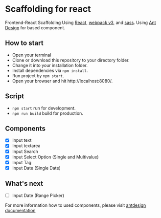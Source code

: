 # Scaffolding for react
Frontend-React Scaffolding Using [React](https://reactjs.org/), [webpack v3](https://webpack.js.org/), and [sass](http://sass-lang.com/). Using [Ant Design](https://ant.design/) for based component.

## How to start
* Open your terminal
* Clone or download this repository to your directory folder.
* Change it into your installation folder.
* Install dependencies via `npm install`.
* Run project by `npm start`.
* Open your browser and hit http://localhost:8080/.

## Script
* `npm start` run for development.
* `npm run build` build for production.

## Components

* [x] Input text
* [x] Input textarea
* [x] Input Search
* [x] Input Select Option (Single and Multivalue)
* [x] Input Tag
* [x] Input Date (Single Date)

## What's next
* [ ] Input Date (Range Picker)


For more information how to used components, please visit [antdesign documentation](https://ant.design/docs/react/introduce)